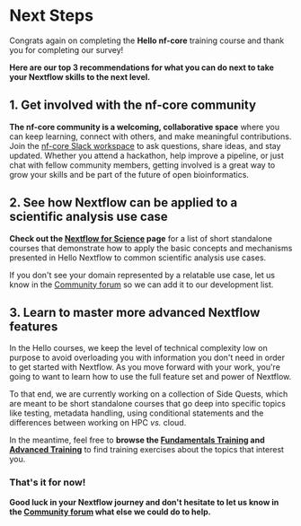 # Next Steps

Congrats again on completing the **Hello nf-core** training course and thank you for completing our survey!

**Here are our top 3 recommendations for what you can do next to take your Nextflow skills to the next level.**

## 1. Get involved with the nf-core community

**The nf-core community is a welcoming, collaborative space** where you can keep learning, connect with others, and make meaningful contributions. Join the [nf-core Slack workspace](https://nf-co.re/join/slack) to ask questions, share ideas, and stay updated. Whether you attend a hackathon, help improve a pipeline, or just chat with fellow community members, getting involved is a great way to grow your skills and be part of the future of open bioinformatics.

## 2. See how Nextflow can be applied to a scientific analysis use case

**Check out the [Nextflow for Science](../nf4_science/index.md) page** for a list of short standalone courses that demonstrate how to apply the basic concepts and mechanisms presented in Hello Nextflow to common scientific analysis use cases.

If you don't see your domain represented by a relatable use case, let us know in the [Community forum](https://community.seqera.io/) so we can add it to our development list.

## 3. Learn to master more advanced Nextflow features

In the Hello courses, we keep the level of technical complexity low on purpose to avoid overloading you with information you don't need in order to get started with Nextflow.
As you move forward with your work, you're going to want to learn how to use the full feature set and power of Nextflow.

To that end, we are currently working on a collection of Side Quests, which are meant to be short standalone courses that go deep into specific topics like testing, metadata handling, using conditional statements and the differences between working on HPC _vs._ cloud.

In the meantime, feel free to **browse the [Fundamentals Training](../basic_training/index.md) and [Advanced Training](../advanced/index.md)** to find training exercises about the topics that interest you.

### That's it for now!

**Good luck in your Nextflow journey and don't hesitate to let us know in the [Community forum](https://community.seqera.io/) what else we could do to help.**
